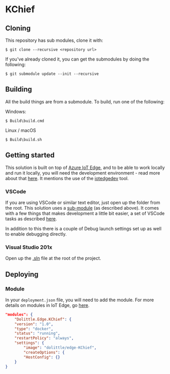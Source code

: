 # KChief

## Cloning

This repository has sub modules, clone it with:

```shell
$ git clone --recursive <repository url>
```

If you've already cloned it, you can get the submodules by doing the following:

```shell
$ git submodule update --init --recursive
```

## Building

All the build things are from a submodule.
To build, run one of the following:

Windows:

```shell
$ Build\build.cmd
```

Linux / macOS

```shell
$ Build\build.sh
```

## Getting started

This solution is built on top of [Azure IoT Edge](https://github.com/Azure/iotedge), and to be able to work locally and run it locally, you will need the development
environment - read more about that [here](https://docs.microsoft.com/en-us/azure/iot-edge/development-environment).
It mentions the use of the [iotedgedev](https://github.com/Azure/iotedgedev) tool.

### VSCode

If you are using VSCode or similar text editor, just open up the folder from the root. This solution uses a [sub-module](https://github.com/dolittle-tools/DotNET.Build) (as described above).
It comes with a few things that makes development a little bit easier, a set of VSCode tasks as described [here](https://github.com/dolittle-tools/DotNET.Build#visual-studio-code-tasks).

In addition to this there is a couple of Debug launch settings set up as well to enable debugging directly.

### Visual Studio 201x

Open up the [.sln](./KChief.sln) file at the root of the project.

## Deploying

### Module

In your `deployment.json` file, you will need to add the module. For more details on modules in IoT Edge, go [here](https://docs.microsoft.com/en-us/azure/iot-edge/module-composition).

```json
"modules": {
    "Dolittle.Edge.KChief": {
    "version": "1.0",
    "type": "docker",
    "status": "running",
    "restartPolicy": "always",
    "settings": {
        "image": "dolittle/edge-KChief",
        "createOptions": {
        "HostConfig": {}
    }
}
```